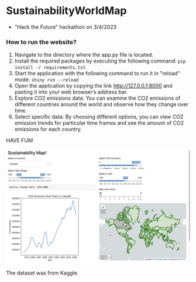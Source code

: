 # SustainabilityWorldMap
- "Hack the Future" hackathon on 3/4/2023

### How to run the website?
1. Navigate to the directory where the app.py file is located.
2. Install the required packages by executing the following command: `pip install -r requirements.txt`
3. Start the application with the following command to run it in "reload" mode: `shiny run --reload`
4. Open the application by copying the link http://127.0.0.1:8000 and pasting it into your web browser’s address bar.
5. Explore CO2 emissions data: You can examine the CO2 emissions of different countries around the world and observe how they change over time.
6. Select specific data: By choosing different options, you can view CO2 emission trends for particular time frames and see the amount of CO2 emissions for each country.

HAVE FUN!

![Website Display](https://github.com/anjieliu121/SustainabilityWorldMap/blob/db228dbdc4e18514cc5dcff3316f7e3680ada668/Screenshot%202023-04-03%20at%204.13.26%20PM.png)

The dataset was from Kaggle.
